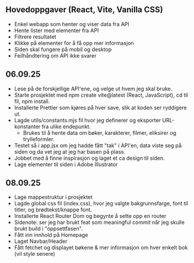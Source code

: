 ## Hovedoppgaver (React, Vite, Vanilla CSS)

- Enkel webapp som henter og viser data fra API
- Hente lister med elementer fra API
- Filtrere resultatet
- Klikke på elementer for å få opp mer informasjon
- Siden skal fungere på mobil og desktop
- Feilhåndtering om API ikke svarer

## 06.09.25

- Lese på de forskjellige API'ene, og velge ut hvem jeg skal bruke.
- Starte prosjektet med npm create vite@latest (React, JavaScript), cd til fil, npm install.
- Installerte Prettier som kjøres på hver save, slik at koden ser ryddigere ut.
- Lagde utils/constants.mjs fil hvor jeg definerer og eksporter URL-konstanter fra ulike endepunkt.
  - Brukes til å hente data om bøker, karakterer, filmer, eliksirer og trylleformler.
- Testet så i app.jsx om jeg hadde fått "tak" i API'en, data viste seg på siden og da vet jeg at jeg har basen på plass.
- Jobbet med å finne inspirasjon og laget et ca design til siden.
- Lage elementer til siden i Adobe Illustrator

## 08.09.25

- Lage mappestruktur i prosjektet
- Lagde global css fil (index.css), hvor jeg valgte bakgrunnsfarge, font til titler, og brødtekst/knappe font.
- Installerte React Router Dom og begynte å sette opp en router
- Sidenote: ser jeg har brukt feat som meaningful commit når jeg skulle brukt build i "oppsettfasen".
- Fått inn innhold på Homepage
- Laget Navbar/Header
- Fått fetchet og displayet bøkene & mer informasjon om hver enkelt bok (vil style senere)

